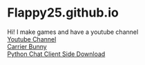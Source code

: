 # Flappy25.github.io
Hi! I make games and have a youtube channel
<br>
<a href="https://www.youtube.com/@flappy24">Youtube Channel</a>
<br>
<a href="https://flappy25.itch.io/carrier-bunny">Carrier Bunny</a>
<br>
<a href="https://github.com/Flappy25/python_chat_server/archive/refs/heads/main.zip">Python Chat Client Side Download</a>
